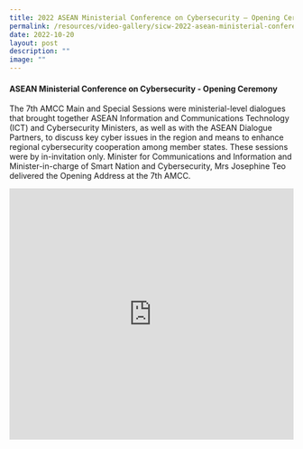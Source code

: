 ```yaml
---
title: 2022 ASEAN Ministerial Conference on Cybersecurity – Opening Ceremony
permalink: /resources/video-gallery/sicw-2022-asean-ministerial-conference-opening-ceremony/
date: 2022-10-20
layout: post
description: ""
image: ""
---
```

#### **ASEAN Ministerial Conference on Cybersecurity - Opening Ceremony**

The 7th AMCC Main and Special Sessions were ministerial-level dialogues that brought together ASEAN Information and Communications Technology (ICT) and Cybersecurity Ministers, as well as with the ASEAN Dialogue Partners, to discuss key cyber issues in the region and means to enhance regional cybersecurity cooperation among member states. These sessions were by in-invitation only. Minister for Communications and Information and Minister-in-charge of Smart Nation and Cybersecurity, Mrs Josephine Teo delivered the Opening Address at the 7th AMCC.

<iframe allowfullscreen="" allow="accelerometer; autoplay; clipboard-write; encrypted-media; gyroscope; picture-in-picture; web-share" frameborder="0" title="YouTube video player" src="https://www.youtube.com/embed/FjiFIg0stZw" width="100%" height="445"></iframe>